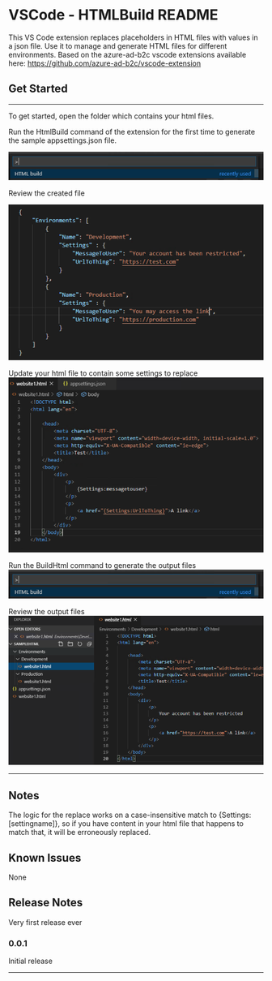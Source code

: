 # VSCode - HTMLBuild README

This VS Code extension replaces placeholders in HTML files with values in a json file. Use it to manage and generate HTML files for different environments. Based on the azure-ad-b2c vscode extensions available here: https://github.com/azure-ad-b2c/vscode-extension


## Get Started
-----------------------------------------------------------------------------------------------------------
To get started, open the folder which contains your html files. 

Run the HtmlBuild command of the extension for the first time to generate the sample appsettings.json file.

![HTMLBuild Command](/images/htmlbuildcommand.png)

Review the created file

![AppSettings.json](/images/appsettings.png)

Update your html file to contain some settings to replace
![HTML file with settings](/images/htmlfile.png)

Run the BuildHtml command to generate the output files
![HTMLBuild Command](/images/htmlbuildcommand.png)


Review the output files
![HTMLBuild Command](/images/devoutput.png)

-----------------------------------------------------------------------------------------------------------
## Notes
The logic for the replace works on a case-insensitive match to {Settings:[settingname]}, so if you have content in your html file that happens to match that, it will be erroneously replaced.

## Known Issues

None

## Release Notes

Very first release ever

### 0.0.1

Initial release

-----------------------------------------------------------------------------------------------------------


